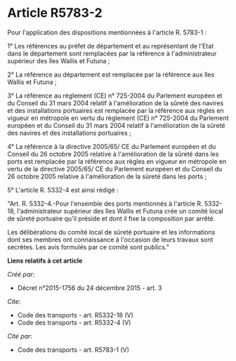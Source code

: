 # Article R5783-2

Pour l'application des dispositions mentionnées à l'article R. 5783-1 : 

1° Les références au préfet de département et au représentant de l'Etat dans le département sont remplacées par la référence
à l'administrateur supérieur des îles Wallis et Futuna ; 

2° La référence au département est remplacée par la référence aux îles Wallis et Futuna ; 

3° La référence au règlement (CE) n° 725-2004 du Parlement européen et du Conseil du 31 mars 2004 relatif à l'amélioration de
la sûreté des navires et des installations portuaires est remplacée par la référence aux règles en vigueur en métropole en
vertu du règlement (CE) n° 725-2004 du Parlement européen et du Conseil du 31 mars 2004 relatif à l'amélioration de la sûreté
des navires et des installations portuaires ; 

4° La référence à la directive 2005/65/ CE du Parlement européen et du Conseil du 26 octobre 2005 relative à l'amélioration
de la sûreté dans les ports est remplacée par la référence aux règles en vigueur en métropole en vertu de la directive
2005/65/ CE du Parlement européen et du Conseil du 26 octobre 2005 relative à l'amélioration de la sûreté dans les ports ; 

5° L'article R. 5332-4 est ainsi rédigé : 

"Art. R. 5332-4.-Pour l'ensemble des ports mentionnés à l'article R. 5332-18, l'administrateur supérieur des îles Wallis et
Futuna crée un comité local de sûreté portuaire qu'il préside et dont il fixe la composition par arrêté. 

Les délibérations du comité local de sûreté portuaire et les informations dont ses membres ont connaissance à l'occasion de
leurs travaux sont secrètes. Les avis formulés par ce comité sont publics."

**Liens relatifs à cet article**

_Créé par_:

  - Décret n°2015-1756 du 24 décembre 2015 - art. 3

_Cite_:

  - Code des transports - art. R5332-18 (V)
  - Code des transports - art. R5332-4 (V)

_Cité par_:

  - Code des transports - art. R5783-1 (V)
